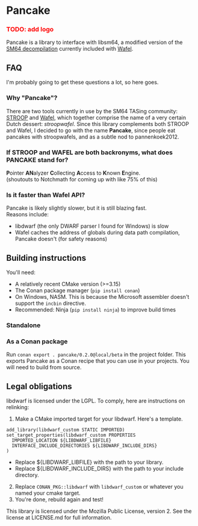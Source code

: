 # Pancake

<h3 style="color: red">TODO: add logo</h3>

Pancake is a library to interface with libsm64, a modified version of the [SM64 decompilation](https://github.com/n64decomp/sm64) currently included with [Wafel](https://github.com/branpk/wafel).

## FAQ
I'm probably going to get these questions a lot, so here goes.
### Why "Pancake"?
There are two tools currently in use by the SM64 TASing community: 
[STROOP](https://github.com/SM64-TAS-ABC/STROOP) and 
[Wafel](https://github.com/branpk/wafel), which together comprise the name of a
very certain Dutch dessert: *stroopwafel*. Since this library complements both STROOP and Wafel, I decided to go with the name **Pancake**, since people eat pancakes with stroopwafels, and as a subtle nod to pannenkoek2012.

### If STROOP and WAFEL are both backronyms, what does PANCAKE stand for?
**P**ointer **AN**alyzer **C**ollecting **A**ccess to **K**nown **E**ngine.  
(shoutouts to Notchmath for coming up with like 75% of this)

### Is it faster than Wafel API?
Pancake is likely slightly slower, but it is still blazing fast.  
Reasons include:
- libdwarf (the only DWARF parser I found for Windows) is slow
- Wafel caches the address of globals during data path compilation, Pancake doesn't (for safety reasons)

## Building instructions
You'll need:
- A relatively recent CMake version (>=3.15)
- The Conan package manager (`pip install conan`)
- On Windows, NASM. This is because the Microsoft assembler doesn't support the `incbin` directive.
- Recommended: Ninja (`pip install ninja`) to improve build times

### Standalone


### As a Conan package
Run `conan export . pancake/0.2.0@local/beta` in the project folder. This exports Pancake as a Conan 
recipe that you can use in your projects. You will need to build from source.


## Legal obligations
libdwarf is licensed under the LGPL. To comply, here are instructions on relinking:
1. Make a CMake imported target for your libdwarf. Here's a template.
```
add_library(libdwarf_custom STATIC IMPORTED)
set_target_properties(libdwarf_custom PROPERTIES
  IMPORTED_LOCATION ${LIBDWARF_LIBFILE}
  INTERFACE_INCLUDE_DIRECTORIES ${LIBDWARF_INCLUDE_DIRS}
)
```
  - Replace \${LIBDWARF_LIBFILE} with the path to your library.
  - Replace \${LIBDWARF_INCLUDE_DIRS} with the path to your include directory.
2. Replace `CONAN_PKG::libdwarf` with `libdwarf_custom` or whatever you named your cmake target.
3. You're done, rebuild again and test!

This library is licensed under the Mozilla Public License, version 2. See the license at LICENSE.md 
for full information.